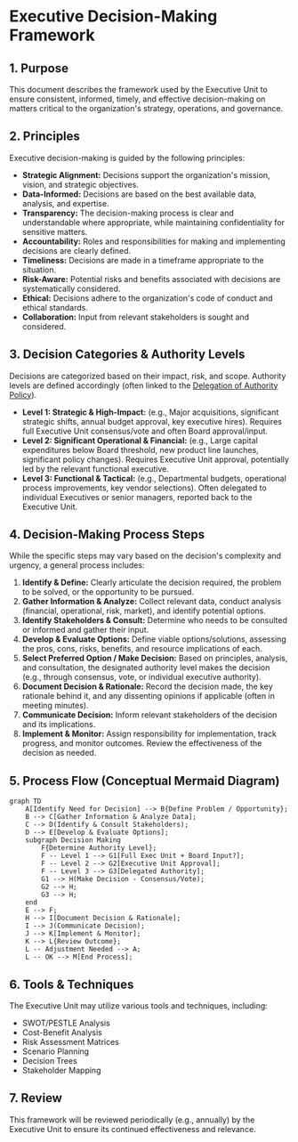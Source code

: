 # Executive Decision-Making Framework

## 1. Purpose

This document describes the framework used by the Executive Unit to ensure consistent, informed, timely, and effective decision-making on matters critical to the organization's strategy, operations, and governance.

## 2. Principles

Executive decision-making is guided by the following principles:
*   **Strategic Alignment:** Decisions support the organization's mission, vision, and strategic objectives.
*   **Data-Informed:** Decisions are based on the best available data, analysis, and expertise.
*   **Transparency:** The decision-making process is clear and understandable where appropriate, while maintaining confidentiality for sensitive matters.
*   **Accountability:** Roles and responsibilities for making and implementing decisions are clearly defined.
*   **Timeliness:** Decisions are made in a timeframe appropriate to the situation.
*   **Risk-Aware:** Potential risks and benefits associated with decisions are systematically considered.
*   **Ethical:** Decisions adhere to the organization's code of conduct and ethical standards.
*   **Collaboration:** Input from relevant stakeholders is sought and considered.

## 3. Decision Categories & Authority Levels

Decisions are categorized based on their impact, risk, and scope. Authority levels are defined accordingly (often linked to the [Delegation of Authority Policy](../Policies/DelegationOfAuthority.md)).

*   **Level 1: Strategic & High-Impact:** (e.g., Major acquisitions, significant strategic shifts, annual budget approval, key executive hires). Requires full Executive Unit consensus/vote and often Board approval/input.
*   **Level 2: Significant Operational & Financial:** (e.g., Large capital expenditures below Board threshold, new product line launches, significant policy changes). Requires Executive Unit approval, potentially led by the relevant functional executive.
*   **Level 3: Functional & Tactical:** (e.g., Departmental budgets, operational process improvements, key vendor selections). Often delegated to individual Executives or senior managers, reported back to the Executive Unit.

## 4. Decision-Making Process Steps

While the specific steps may vary based on the decision's complexity and urgency, a general process includes:

1.  **Identify & Define:** Clearly articulate the decision required, the problem to be solved, or the opportunity to be pursued.
2.  **Gather Information & Analyze:** Collect relevant data, conduct analysis (financial, operational, risk, market), and identify potential options.
3.  **Identify Stakeholders & Consult:** Determine who needs to be consulted or informed and gather their input.
4.  **Develop & Evaluate Options:** Define viable options/solutions, assessing the pros, cons, risks, benefits, and resource implications of each.
5.  **Select Preferred Option / Make Decision:** Based on principles, analysis, and consultation, the designated authority level makes the decision (e.g., through consensus, vote, or individual executive authority).
6.  **Document Decision & Rationale:** Record the decision made, the key rationale behind it, and any dissenting opinions if applicable (often in meeting minutes).
7.  **Communicate Decision:** Inform relevant stakeholders of the decision and its implications.
8.  **Implement & Monitor:** Assign responsibility for implementation, track progress, and monitor outcomes. Review the effectiveness of the decision as needed.

## 5. Process Flow (Conceptual Mermaid Diagram)

```mermaid
graph TD
    A[Identify Need for Decision] --> B{Define Problem / Opportunity};
    B --> C[Gather Information & Analyze Data];
    C --> D(Identify & Consult Stakeholders);
    D --> E[Develop & Evaluate Options];
    subgraph Decision Making
        F{Determine Authority Level};
        F -- Level 1 --> G1[Full Exec Unit + Board Input?];
        F -- Level 2 --> G2[Executive Unit Approval];
        F -- Level 3 --> G3[Delegated Authority];
        G1 --> H(Make Decision - Consensus/Vote);
        G2 --> H;
        G3 --> H;
    end
    E --> F;
    H --> I[Document Decision & Rationale];
    I --> J(Communicate Decision);
    J --> K[Implement & Monitor];
    K --> L{Review Outcome};
    L -- Adjustment Needed --> A;
    L -- OK --> M[End Process];
```

## 6. Tools & Techniques

The Executive Unit may utilize various tools and techniques, including:
*   SWOT/PESTLE Analysis
*   Cost-Benefit Analysis
*   Risk Assessment Matrices
*   Scenario Planning
*   Decision Trees
*   Stakeholder Mapping

## 7. Review

This framework will be reviewed periodically (e.g., annually) by the Executive Unit to ensure its continued effectiveness and relevance. 